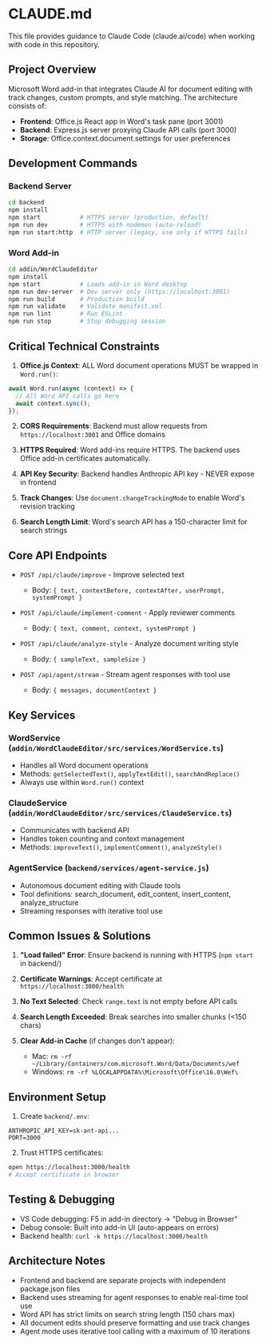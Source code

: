 # CLAUDE.md

This file provides guidance to Claude Code (claude.ai/code) when working with code in this repository.

## Project Overview
Microsoft Word add-in that integrates Claude AI for document editing with track changes, custom prompts, and style matching. The architecture consists of:
- **Frontend**: Office.js React app in Word's task pane (port 3001)
- **Backend**: Express.js server proxying Claude API calls (port 3000)
- **Storage**: Office.context.document.settings for user preferences

## Development Commands

### Backend Server
```bash
cd backend
npm install
npm start           # HTTPS server (production, default)
npm run dev         # HTTPS with nodemon (auto-reload)
npm run start:http  # HTTP server (legacy, use only if HTTPS fails)
```

### Word Add-in
```bash
cd addin/WordClaudeEditor
npm install
npm start           # Loads add-in in Word desktop
npm run dev-server  # Dev server only (https://localhost:3001)
npm run build       # Production build
npm run validate    # Validate manifest.xml
npm run lint        # Run ESLint
npm run stop        # Stop debugging session
```

## Critical Technical Constraints

1. **Office.js Context**: ALL Word document operations MUST be wrapped in `Word.run()`:
```javascript
await Word.run(async (context) => {
  // All Word API calls go here
  await context.sync();
});
```

2. **CORS Requirements**: Backend must allow requests from `https://localhost:3001` and Office domains

3. **HTTPS Required**: Word add-ins require HTTPS. The backend uses Office add-in certificates automatically.

4. **API Key Security**: Backend handles Anthropic API key - NEVER expose in frontend

5. **Track Changes**: Use `document.changeTrackingMode` to enable Word's revision tracking

6. **Search Length Limit**: Word's search API has a 150-character limit for search strings

## Core API Endpoints

- `POST /api/claude/improve` - Improve selected text
  - Body: `{ text, contextBefore, contextAfter, userPrompt, systemPrompt }`
  
- `POST /api/claude/implement-comment` - Apply reviewer comments
  - Body: `{ text, comment, context, systemPrompt }`

- `POST /api/claude/analyze-style` - Analyze document writing style
  - Body: `{ sampleText, sampleSize }`

- `POST /api/agent/stream` - Stream agent responses with tool use
  - Body: `{ messages, documentContext }`

## Key Services

### WordService (`addin/WordClaudeEditor/src/services/WordService.ts`)
- Handles all Word document operations
- Methods: `getSelectedText()`, `applyTextEdit()`, `searchAndReplace()`
- Always use within `Word.run()` context

### ClaudeService (`addin/WordClaudeEditor/src/services/ClaudeService.ts`)
- Communicates with backend API
- Handles token counting and context management
- Methods: `improveText()`, `implementComment()`, `analyzeStyle()`

### AgentService (`backend/services/agent-service.js`)
- Autonomous document editing with Claude tools
- Tool definitions: search_document, edit_content, insert_content, analyze_structure
- Streaming responses with iterative tool use

## Common Issues & Solutions

1. **"Load failed" Error**: Ensure backend is running with HTTPS (`npm start` in backend/)

2. **Certificate Warnings**: Accept certificate at `https://localhost:3000/health`

3. **No Text Selected**: Check `range.text` is not empty before API calls

4. **Search Length Exceeded**: Break searches into smaller chunks (<150 chars)

5. **Clear Add-in Cache** (if changes don't appear):
   - Mac: `rm -rf ~/Library/Containers/com.microsoft.Word/Data/Documents/wef`
   - Windows: `rm -rf %LOCALAPPDATA%\Microsoft\Office\16.0\Wef\`

## Environment Setup

1. Create `backend/.env`:
```
ANTHROPIC_API_KEY=sk-ant-api...
PORT=3000
```

2. Trust HTTPS certificates:
```bash
open https://localhost:3000/health
# Accept certificate in browser
```

## Testing & Debugging

- VS Code debugging: F5 in add-in directory → "Debug in Browser"
- Debug console: Built into add-in UI (auto-appears on errors)
- Backend health: `curl -k https://localhost:3000/health`

## Architecture Notes

- Frontend and backend are separate projects with independent package.json files
- Backend uses streaming for agent responses to enable real-time tool use
- Word API has strict limits on search string length (150 chars max)
- All document edits should preserve formatting and use track changes
- Agent mode uses iterative tool calling with a maximum of 10 iterations